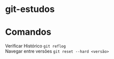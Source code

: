# git-estudos


# Comandos

Verificar Histórico
`git reflog`
</br>
Navegar entre versões
`git reset --hard <versão>`
